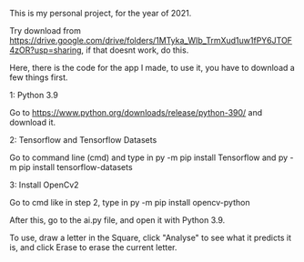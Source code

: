 This is my personal project, for the year of 2021. 


Try download from https://drive.google.com/drive/folders/1MTyka_WIb_TrmXud1uw1fPY6JTOF4zOR?usp=sharing, if that doesnt work, do this.

Here, there is the code for the app I made, to use it, you have to download a few things first.

1: Python 3.9

Go to https://www.python.org/downloads/release/python-390/ and download it.

2: Tensorflow and Tensorflow Datasets

Go to command line (cmd) and type in 
py -m pip install Tensorflow
and
py -m pip install tensorflow-datasets

3: Install OpenCv2 

Go to cmd like in step 2, type in
py -m pip install opencv-python


After this, go to the ai.py file, and open it with Python 3.9.

To use, draw a letter in the Square, click "Analyse" to see what it predicts it is, and click Erase to erase the current letter.
